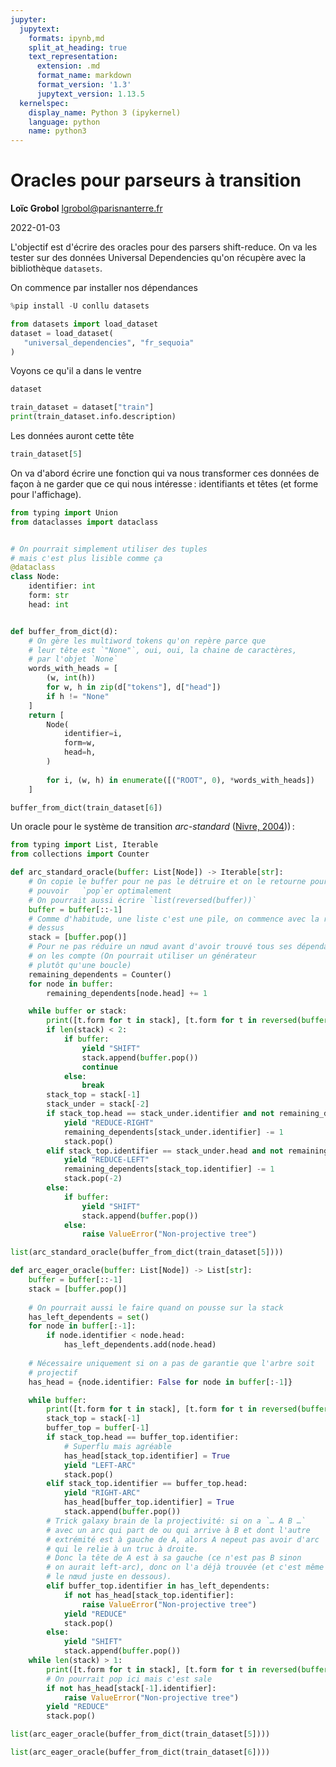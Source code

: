 ```yaml
---
jupyter:
  jupytext:
    formats: ipynb,md
    split_at_heading: true
    text_representation:
      extension: .md
      format_name: markdown
      format_version: '1.3'
      jupytext_version: 1.13.5
  kernelspec:
    display_name: Python 3 (ipykernel)
    language: python
    name: python3
---
```


<!-- LTeX: language=fr -->

<!-- #region slideshow={"slide_type": "slide"} -->

# Oracles pour parseurs à transition

**Loïc Grobol** [<lgrobol@parisnanterre.fr>](mailto:lgrobol@parisnanterre.fr)

2022-01-03

<!-- #endregion -->

L'objectif est d'écrire des oracles pour des parsers shift-reduce. On va les tester sur des données Universal Dependencies qu'on récupère avec la bibliothèque `datasets`.


On commence par installer nos dépendances

```python
%pip install -U conllu datasets
```

```python
from datasets import load_dataset
dataset = load_dataset(
   "universal_dependencies", "fr_sequoia"
)
```

Voyons ce qu'il a dans le ventre

```python
dataset
```

```python
train_dataset = dataset["train"]
print(train_dataset.info.description)
```

Les données auront cette tête

```python
train_dataset[5]
```

On va d'abord écrire une fonction qui va nous transformer ces données de façon à ne garder que ce qui nous intéresse : identifiants et têtes (et forme pour l'affichage).

```python
from typing import Union
from dataclasses import dataclass


# On pourrait simplement utiliser des tuples
# mais c'est plus lisible comme ça
@dataclass
class Node:
    identifier: int
    form: str
    head: int


def buffer_from_dict(d):
    # On gère les multiword tokens qu'on repère parce que
    # leur tête est `"None"`, oui, oui, la chaine de caractères,
    # par l'objet `None`
    words_with_heads = [
        (w, int(h))
        for w, h in zip(d["tokens"], d["head"])
        if h != "None"
    ]
    return [
        Node(
            identifier=i,
            form=w,
            head=h,
        )
        
        for i, (w, h) in enumerate([("ROOT", 0), *words_with_heads])
    ]

buffer_from_dict(train_dataset[6])
```

Un oracle pour le système de transition *arc-standard* ([Nivre, 2004](https://aclanthology.org/W04-0308))) :

```python
from typing import List, Iterable
from collections import Counter

def arc_standard_oracle(buffer: List[Node]) -> Iterable[str]:
    # On copie le buffer pour ne pas le détruire et on le retourne pour
    # pouvoir   `pop`er optimalement
    # On pourrait aussi écrire `list(reversed(buffer))`
    buffer = buffer[::-1]
    # Comme d'habitude, une liste c'est une pile, on commence avec la racine
    # dessus
    stack = [buffer.pop()]
    # Pour ne pas réduire un nœud avant d'avoir trouvé tous ses dépendants,
    # on les compte (On pourrait utiliser un générateur
    # plutôt qu'une boucle)
    remaining_dependents = Counter()
    for node in buffer:
        remaining_dependents[node.head] += 1

    while buffer or stack:
        print([t.form for t in stack], [t.form for t in reversed(buffer)], sep="\t")
        if len(stack) < 2:
            if buffer:
                yield "SHIFT"
                stack.append(buffer.pop())
                continue
            else:
                break
        stack_top = stack[-1]
        stack_under = stack[-2]
        if stack_top.head == stack_under.identifier and not remaining_dependents[stack_top.identifier]:
            yield "REDUCE-RIGHT"
            remaining_dependents[stack_under.identifier] -= 1
            stack.pop()
        elif stack_top.identifier == stack_under.head and not remaining_dependents[stack_under.identifier]:
            yield "REDUCE-LEFT"
            remaining_dependents[stack_top.identifier] -= 1
            stack.pop(-2)
        else:
            if buffer:
                yield "SHIFT"
                stack.append(buffer.pop())
            else:
                raise ValueError("Non-projective tree")

list(arc_standard_oracle(buffer_from_dict(train_dataset[5])))
```

```python
def arc_eager_oracle(buffer: List[Node]) -> List[str]:
    buffer = buffer[::-1]
    stack = [buffer.pop()]
    
    # On pourrait aussi le faire quand on pousse sur la stack
    has_left_dependents = set()
    for node in buffer[:-1]:
        if node.identifier < node.head:
            has_left_dependents.add(node.head)
            
    # Nécessaire uniquement si on a pas de garantie que l'arbre soit
    # projectif
    has_head = {node.identifier: False for node in buffer[:-1]}

    while buffer:
        print([t.form for t in stack], [t.form for t in reversed(buffer)], sep="\t")
        stack_top = stack[-1]
        buffer_top = buffer[-1]
        if stack_top.head == buffer_top.identifier:
            # Superflu mais agréable
            has_head[stack_top.identifier] = True
            yield "LEFT-ARC"
            stack.pop()
        elif stack_top.identifier == buffer_top.head:
            yield "RIGHT-ARC"
            has_head[buffer_top.identifier] = True
            stack.append(buffer.pop())
        # Trick galaxy brain de la projectivité: si on a `… A B …`
        # avec un arc qui part de ou qui arrive à B et dont l'autre
        # extrémité est à gauche de A, alors A nepeut pas avoir d'arc
        # qui le relie à un truc à droite.
        # Donc la tête de A est à sa gauche (ce n'est pas B sinon
        # on aurait left-arc), donc on l'a déjà trouvée (et c'est même
        # le nœud juste en dessous).
        elif buffer_top.identifier in has_left_dependents:
            if not has_head[stack_top.identifier]:
                raise ValueError("Non-projective tree")
            yield "REDUCE"
            stack.pop()
        else:
            yield "SHIFT"
            stack.append(buffer.pop())
    while len(stack) > 1:
        print([t.form for t in stack], [t.form for t in reversed(buffer)], sep="\t")
        # On pourrait pop ici mais c'est sale
        if not has_head[stack[-1].identifier]:
            raise ValueError("Non-projective tree")
        yield "REDUCE"
        stack.pop()

list(arc_eager_oracle(buffer_from_dict(train_dataset[5])))
```

```python
list(arc_eager_oracle(buffer_from_dict(train_dataset[6])))
```
